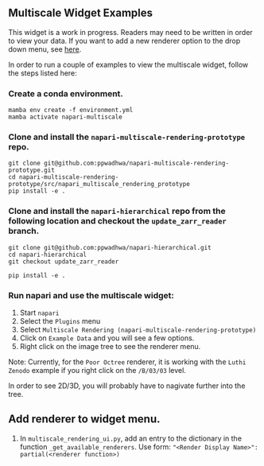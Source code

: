 ## Multiscale Widget Examples

This widget is a work in progress.  Readers may need to be written in order to view your data.  If you want to add a new renderer option to the drop down menu, see [here](#Add-renderer-to-widget-menu).

In order to run a couple of examples to view the multiscale widget, follow the steps listed here:

### Create a conda environment.

```
mamba env create -f environment.yml
mamba activate napari-multiscale
```

### Clone and install the `napari-multiscale-rendering-prototype` repo.

```
git clone git@github.com:ppwadhwa/napari-multiscale-rendering-prototype.git
cd napari-multiscale-rendering-prototype/src/napari_multiscale_rendering_prototype
pip install -e .
```

### Clone and install the `napari-hierarchical` repo from the following location and checkout the `update_zarr_reader` branch.

```
git clone git@github.com:ppwadhwa/napari-hierarchical.git
cd napari-hierarchical
git checkout update_zarr_reader

pip install -e .
```

### Run napari and use the multiscale widget:

   1. Start `napari`
   2. Select the `Plugins` menu
   3. Select `Multiscale Rendering (napari-multiscale-rendering-prototype)`
   4. Click on `Example Data` and you will see a few options.
   5. Right click on the image tree to see the renderer menu.

Note: Currently, for the `Poor Octree` renderer, it is working with the `Luthi Zenodo` example if you right click on the `/B/03/03` level.

In order to see 2D/3D, you will probably have to nagivate further into the tree.


##  Add renderer to widget menu.

1. In `multiscale_rendering_ui.py`, add an entry to the dictionary in the function `_get_available_renderers`.
   Use form:
   `"<Render Display Name>": partial(<renderer function>)`
